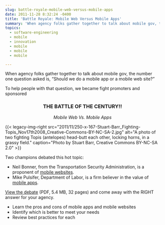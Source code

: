 ```yaml
---
slug: battle-royale-mobile-web-versus-mobile-apps
date: 2011-11-28 8:32:24 -0400
title: 'Battle Royale: Mobile Web Versus Mobile Apps'
summary: 'When agency folks gather together to talk about mobile gov, the number one question asked is, &#8220;Should we do a mobile app or a mobile web site?&#8221; To help people with that question, we became fight promoters and sponsored THE BATTLE OF THE CENTURY: Mobile Web Vs. Mobile Apps.'
topics:
  - software-engineering
  - mobile
  - innovation
  - mobile
  - mobile
  - mobile

---
```


When agency folks gather together to talk about mobile gov, the number one question asked is, &#8220;Should we do a mobile app or a mobile web site?&#8221;

To help people with that question, we became fight promoters and sponsored

<h3 style="text-align: center">THE BATTLE OF THE CENTURY!!</h3>

<p style="text-align: center"><em>Mobile Web Vs. Mobile Apps</em></p>

{{< legacy-img-right src="2011/11/250-x-167-Stuart-Barr_Fighting-Topis_Nov17th2008_Creative-Commons-BY-NC-SA-2.jpg" alt="A photo of two fighting Topis (antelopes) head-butt each other, locking horns, in a grassy field." caption="Photo by Stuart Barr, Creative Commons BY-NC-SA 2.0" >}} 

Two champions debated this hot topic:

  * Neil Bonner, from the Transportation Security Administration, is a proponent of [mobile websites](http://apps.tsa.dhs.gov/mytsa/).
  * Mike Pulsifer, Department of Labor, is a firm believer in the value of [mobile apps](http://www.dol.gov/dol/apps/).

[View the debate](https://s3.amazonaws.com/digitalgov/_legacy-img/2011/11/mobile-apps-vs-mobile-web-slides.pdf) (PDF, 5.4 MB, 32 pages) and come away with the RIGHT answer for your agency.

  * Learn the pros and cons of mobile apps and mobile websites
  * Identify which is better to meet your needs
  * Review best practices for each
